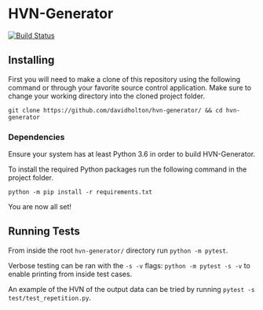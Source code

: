 # HVN-Generator
[![Build Status](https://travis-ci.com/davidholton/hvn-generator.svg?branch=main)](https://travis-ci.com/davidholton/hvn-generator)

## Installing
First you will need to make a clone of this repository using the following command or through your favorite source control application. Make sure to change your working directory into the cloned project folder.

`git clone https://github.com/davidholton/hvn-generator/ && cd hvn-generator`

### Dependencies
Ensure your system has at least Python 3.6 in order to build HVN-Generator.

To install the required Python packages run the following command in the project folder.

`python -m pip install -r requirements.txt`

You are now all set!

## Running Tests
From inside the root `hvn-generator/` directory run `python -m pytest`.

Verbose testing can be ran with the `-s -v` flags: `python -m pytest -s -v` to enable printing from inside test cases.

An example of the HVN of the output data can be tried by running `pytest -s test/test_repetition.py`.
